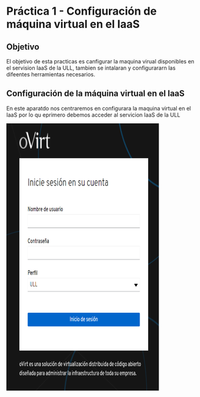 # Práctica 1 - Configuración de máquina virtual en el IaaS


## Objetivo

El objetivo de esta practicas es canfigurar la maquina virual disponibles en el servision IaaS de la ULL, tambien se intalaran y configurararn las difeentes herramientas necesarios.

## Configuración de la máquina virtual en el IaaS

En este aparatdo nos centraremos en configurara la maquina virtual en el IaaS por lo qu eprimero debemos acceder al servicion IaaS de la ULL

<img src= "https://github.com/ULL-ESIT-INF-DSI-2122/ull-esit-inf-dsi-21-22-prct01-iaas-AnaVGD/blob/c8e67d525409f494eaf567619b27433207424308/imagenes/img1.png" width="400" height="700" />

